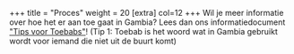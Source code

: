 +++
title = "Proces"
weight = 20
[extra]
col=12
+++
Wil je meer informatie over hoe het er aan toe gaat in Gambia? Lees dan ons informatiedocument ["Tips voor Toebabs"](https://drive.google.com/file/d/1jEBNzs0aUW8PhyngCB9Ls3JwoNSOXC2E/view?usp=sharing)! (Tip 1: Toebab is het woord wat in Gambia gebruikt wordt voor iemand die niet uit de buurt komt)
